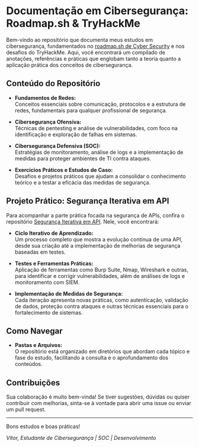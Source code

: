 # Documentação em Cibersegurança: Roadmap.sh & TryHackMe

Bem-vindo ao repositório que documenta meus estudos em cibersegurança, fundamentados no [roadmap.sh de Cyber Security](https://roadmap.sh/cyber-security) e nos desafios do TryHackMe. Aqui, você encontrará um compilado de anotações, referências e práticas que englobam tanto a teoria quanto a aplicação prática dos conceitos de cibersegurança.

## Conteúdo do Repositório

- **Fundamentos de Redes:**  
  Conceitos essenciais sobre comunicação, protocolos e a estrutura de redes, fundamentais para qualquer profissional de segurança.

- **Cibersegurança Ofensiva:**  
  Técnicas de pentesting e análise de vulnerabilidades, com foco na identificação e exploração de falhas em sistemas.

- **Cibersegurança Defensiva (SOC):**  
  Estratégias de monitoramento, análise de logs e a implementação de medidas para proteger ambientes de TI contra ataques.

- **Exercícios Práticos e Estudos de Caso:**  
  Desafios e projetos práticos que ajudam a consolidar o conhecimento teórico e a testar a eficácia das medidas de segurança.

## Projeto Prático: Segurança Iterativa em API

Para acompanhar a parte prática focada na segurança de APIs, confira o repositório [Segurança Iterativa em API](https://github.com/euvitorti/API-Ciberseguranca-Da-Vulnerabilidade-a-Defesa). Nele, você encontrará:

- **Ciclo Iterativo de Aprendizado:**  
  Um processo completo que mostra a evolução contínua de uma API, desde sua criação até a implementação de melhorias de segurança baseadas em testes.

- **Testes e Ferramentas Práticas:**  
  Aplicação de ferramentas como Burp Suite, Nmap, Wireshark e outras, para identificar e corrigir vulnerabilidades, além de análises de logs e monitoramento com SIEM.

- **Implementação de Medidas de Segurança:**  
  Cada iteração apresenta novas práticas, como autenticação, validação de dados, proteção contra ataques e outras técnicas essenciais para o fortalecimento de sistemas.

## Como Navegar

- **Pastas e Arquivos:**  
  O repositório está organizado em diretórios que abordam cada tópico e fase do estudo, facilitando a consulta e o aprofundamento dos conteúdos.

## Contribuições

Sua colaboração é muito bem-vinda! Se tiver sugestões, dúvidas ou quiser contribuir com melhorias, sinta-se à vontade para abrir uma issue ou enviar um pull request.

---

Bons estudos e boas práticas!

*Vítor, Estudante de Cibersegurança | SOC | Desenvolvimento*